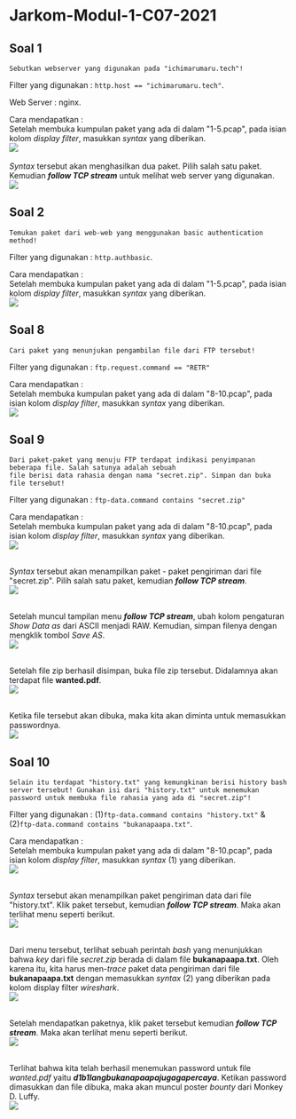 # Jarkom-Modul-1-C07-2021

## Soal 1

```
Sebutkan webserver yang digunakan pada "ichimarumaru.tech"!
```
Filter yang digunakan : `http.host == "ichimarumaru.tech"`.

Web Server : nginx.

Cara mendapatkan :<br>
Setelah membuka kumpulan paket yang ada di dalam "1-5.pcap", pada isian kolom *display filter*, masukkan *syntax* yang diberikan.<br>
<img src="./assets/img/1.1.png"><br><br>
*Syntax* tersebut akan menghasilkan dua paket. Pilih salah satu paket. Kemudian ***follow TCP stream*** untuk melihat web server yang digunakan.<br>
<img src="./assets/img/1.2.png">

## Soal 2

```
Temukan paket dari web-web yang menggunakan basic authentication method!
```
Filter yang digunakan : `http.authbasic`.

Cara mendapatkan : <br>
Setelah membuka kumpulan paket yang ada di dalam "1-5.pcap", pada isian kolom *display filter*, masukkan *syntax* yang diberikan.<br>
<img src="./assets/img/2.1.png">

## Soal 8

```
Cari paket yang menunjukan pengambilan file dari FTP tersebut!
```
Filter yang digunakan : `ftp.request.command == "RETR"`

Cara mendapatkan : <br>
Setelah membuka kumpulan paket yang ada di dalam "8-10.pcap", pada isian kolom *display filter*, masukkan *syntax* yang diberikan.<br>
<img src="./assets/img/8.1.png">

## Soal 9
```
Dari paket-paket yang menuju FTP terdapat indikasi penyimpanan beberapa file. Salah satunya adalah sebuah 
file berisi data rahasia dengan nama "secret.zip". Simpan dan buka file tersebut!
```
Filter yang digunakan : `ftp-data.command contains "secret.zip"`

Cara mendapatkan : <br>
Setelah membuka kumpulan paket yang ada di dalam "8-10.pcap", pada isian kolom *display filter*, masukkan *syntax* yang diberikan.<br>
<img src="./assets/img/9.1.png"><br><br>

*Syntax* tersebut akan menampilkan paket - paket pengiriman dari file "secret.zip". Pilih salah satu paket, kemudian ***follow TCP stream***.<br>
<img src="./assets/img/9.2.png"><br><br>

Setelah muncul tampilan menu ***follow TCP stream***, ubah kolom pengaturan *Show Data as* dari ASCII menjadi RAW. Kemudian, simpan filenya dengan mengklik tombol *Save AS*.<br>
<img src="./assets/img/9.3.png"><br><br>

Setelah file zip berhasil disimpan, buka file zip tersebut. Didalamnya akan terdapat file **wanted.pdf**.<br>
<img src="./assets/img/9.4.png"><br><br>

Ketika file tersebut akan dibuka, maka kita akan diminta untuk memasukkan passwordnya.<br>
<img src="./assets/img/9.5.png">

## Soal 10
```
Selain itu terdapat "history.txt" yang kemungkinan berisi history bash server tersebut! Gunakan isi dari "history.txt" untuk menemukan password untuk membuka file rahasia yang ada di "secret.zip"!
```
Filter yang digunakan : (1)`ftp-data.command contains "history.txt"` & (2)`ftp-data.command contains "bukanapaapa.txt"`.

Cara mendapatkan : <br>
Setelah membuka kumpulan paket yang ada di dalam "8-10.pcap", pada isian kolom *display filter*, masukkan *syntax* (1) yang diberikan.<br>
<img src="./assets/img/10.1.png"><br><br>

*Syntax* tersebut akan menampilkan paket pengiriman data dari file "history.txt". Klik paket tersebut, kemudian ***follow TCP stream***. Maka akan terlihat menu seperti berikut.<br>
<img src="./assets/img/10.2.png"><br><br>

Dari menu tersebut, terlihat sebuah perintah *bash* yang menunjukkan bahwa *key* dari file *secret.zip* berada di dalam file **bukanapaapa.txt**. Oleh karena itu, kita harus men-*trace* paket data pengiriman dari file  **bukanapaapa.txt** dengan memasukkan *syntax* (2) yang diberikan pada kolom display filter *wireshark*.<br>
<img src="./assets/img/10.3.png"><br><br>

Setelah mendapatkan paketnya, klik paket tersebut kemudian ***follow TCP stream***. Maka akan terlihat menu seperti berikut.<br>
<img src="./assets/img/10.4.png"><br><br>

Terlihat bahwa kita telah berhasil menemukan password untuk file *wanted.pdf* yaitu ***d1b1langbukanapaapajugagapercaya***. Ketikan password dimasukkan dan file dibuka, maka akan muncul poster *bounty* dari Monkey D. Luffy.<br>
<img src="./assets/img/10.5.png"><br><br>